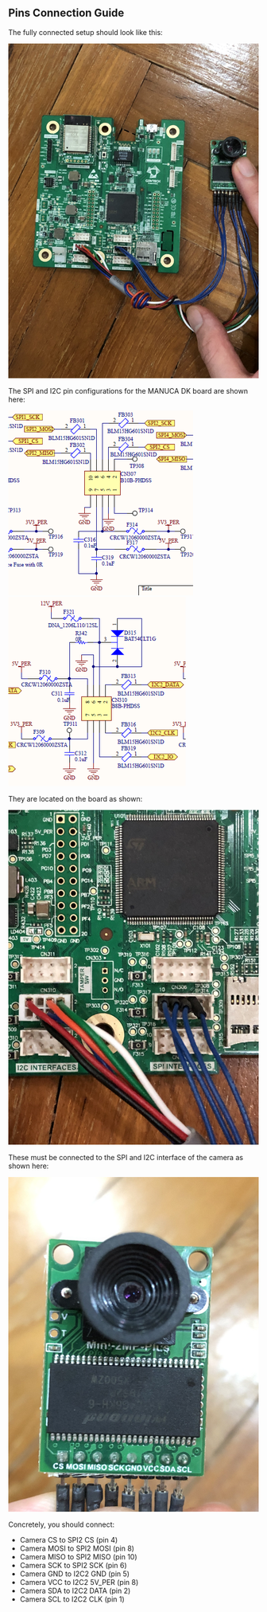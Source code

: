 ## Pins Connection Guide

The fully connected setup should look like this:

![full](camera_manuca.jpg)

The SPI and I2C pin configurations for the MANUCA DK board are shown here:

![spi](spi.png)
![i2c](i2c.png)

They are located on the board as shown:  

![manuca_pins](manuca_dk_pins.jpg)

These must be connected to the SPI and I2C interface of the camera as shown here:

![camera_pins](camera_pins.jpg)

Concretely, you should connect:

- Camera CS to SPI2 CS (pin 4)
- Camera MOSI to SPI2 MOSI (pin 8)
- Camera MISO to SPI2 MISO (pin 10)
- Camera SCK to SPI2 SCK (pin 6)
- Camera GND to I2C2 GND (pin 5)
- Camera VCC to I2C2 5V_PER (pin 8)
- Camera SDA to I2C2 DATA (pin 2)
- Camera SCL to I2C2 CLK (pin 1)


